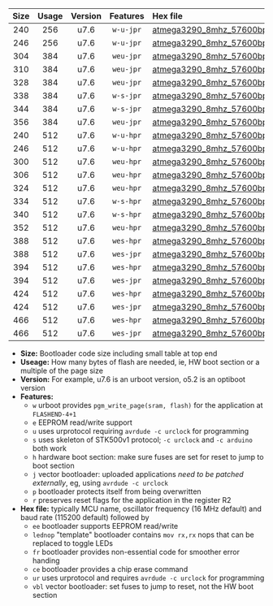 |Size|Usage|Version|Features|Hex file|
|:-:|:-:|:-:|:-:|:--|
|240|256|u7.6|`w-u-jpr`|[atmega3290_8mhz_57600bps_ur_vbl.hex](https://raw.githubusercontent.com/stefanrueger/urboot/main//atmega3290_8mhz_57600bps_ur_vbl.hex)|
|246|256|u7.6|`w-u-jpr`|[atmega3290_8mhz_57600bps_lednop_ur_vbl.hex](https://raw.githubusercontent.com/stefanrueger/urboot/main//atmega3290_8mhz_57600bps_lednop_ur_vbl.hex)|
|304|384|u7.6|`weu-jpr`|[atmega3290_8mhz_57600bps_ee_ur_vbl.hex](https://raw.githubusercontent.com/stefanrueger/urboot/main//atmega3290_8mhz_57600bps_ee_ur_vbl.hex)|
|310|384|u7.6|`weu-jpr`|[atmega3290_8mhz_57600bps_ee_lednop_ur_vbl.hex](https://raw.githubusercontent.com/stefanrueger/urboot/main//atmega3290_8mhz_57600bps_ee_lednop_ur_vbl.hex)|
|328|384|u7.6|`weu-jpr`|[atmega3290_8mhz_57600bps_ee_lednop_fr_ur_vbl.hex](https://raw.githubusercontent.com/stefanrueger/urboot/main//atmega3290_8mhz_57600bps_ee_lednop_fr_ur_vbl.hex)|
|338|384|u7.6|`w-s-jpr`|[atmega3290_8mhz_57600bps_vbl.hex](https://raw.githubusercontent.com/stefanrueger/urboot/main//atmega3290_8mhz_57600bps_vbl.hex)|
|344|384|u7.6|`w-s-jpr`|[atmega3290_8mhz_57600bps_lednop_vbl.hex](https://raw.githubusercontent.com/stefanrueger/urboot/main//atmega3290_8mhz_57600bps_lednop_vbl.hex)|
|356|384|u7.6|`weu-jpr`|[atmega3290_8mhz_57600bps_ee_lednop_fr_ce_ur_vbl.hex](https://raw.githubusercontent.com/stefanrueger/urboot/main//atmega3290_8mhz_57600bps_ee_lednop_fr_ce_ur_vbl.hex)|
|240|512|u7.6|`w-u-hpr`|[atmega3290_8mhz_57600bps_ur.hex](https://raw.githubusercontent.com/stefanrueger/urboot/main//atmega3290_8mhz_57600bps_ur.hex)|
|246|512|u7.6|`w-u-hpr`|[atmega3290_8mhz_57600bps_lednop_ur.hex](https://raw.githubusercontent.com/stefanrueger/urboot/main//atmega3290_8mhz_57600bps_lednop_ur.hex)|
|300|512|u7.6|`weu-hpr`|[atmega3290_8mhz_57600bps_ee_ur.hex](https://raw.githubusercontent.com/stefanrueger/urboot/main//atmega3290_8mhz_57600bps_ee_ur.hex)|
|306|512|u7.6|`weu-hpr`|[atmega3290_8mhz_57600bps_ee_lednop_ur.hex](https://raw.githubusercontent.com/stefanrueger/urboot/main//atmega3290_8mhz_57600bps_ee_lednop_ur.hex)|
|324|512|u7.6|`weu-hpr`|[atmega3290_8mhz_57600bps_ee_lednop_fr_ur.hex](https://raw.githubusercontent.com/stefanrueger/urboot/main//atmega3290_8mhz_57600bps_ee_lednop_fr_ur.hex)|
|334|512|u7.6|`w-s-hpr`|[atmega3290_8mhz_57600bps.hex](https://raw.githubusercontent.com/stefanrueger/urboot/main//atmega3290_8mhz_57600bps.hex)|
|340|512|u7.6|`w-s-hpr`|[atmega3290_8mhz_57600bps_lednop.hex](https://raw.githubusercontent.com/stefanrueger/urboot/main//atmega3290_8mhz_57600bps_lednop.hex)|
|352|512|u7.6|`weu-hpr`|[atmega3290_8mhz_57600bps_ee_lednop_fr_ce_ur.hex](https://raw.githubusercontent.com/stefanrueger/urboot/main//atmega3290_8mhz_57600bps_ee_lednop_fr_ce_ur.hex)|
|388|512|u7.6|`wes-hpr`|[atmega3290_8mhz_57600bps_ee.hex](https://raw.githubusercontent.com/stefanrueger/urboot/main//atmega3290_8mhz_57600bps_ee.hex)|
|388|512|u7.6|`wes-jpr`|[atmega3290_8mhz_57600bps_ee_vbl.hex](https://raw.githubusercontent.com/stefanrueger/urboot/main//atmega3290_8mhz_57600bps_ee_vbl.hex)|
|394|512|u7.6|`wes-hpr`|[atmega3290_8mhz_57600bps_ee_lednop.hex](https://raw.githubusercontent.com/stefanrueger/urboot/main//atmega3290_8mhz_57600bps_ee_lednop.hex)|
|394|512|u7.6|`wes-jpr`|[atmega3290_8mhz_57600bps_ee_lednop_vbl.hex](https://raw.githubusercontent.com/stefanrueger/urboot/main//atmega3290_8mhz_57600bps_ee_lednop_vbl.hex)|
|424|512|u7.6|`wes-hpr`|[atmega3290_8mhz_57600bps_ee_lednop_fr.hex](https://raw.githubusercontent.com/stefanrueger/urboot/main//atmega3290_8mhz_57600bps_ee_lednop_fr.hex)|
|424|512|u7.6|`wes-jpr`|[atmega3290_8mhz_57600bps_ee_lednop_fr_vbl.hex](https://raw.githubusercontent.com/stefanrueger/urboot/main//atmega3290_8mhz_57600bps_ee_lednop_fr_vbl.hex)|
|466|512|u7.6|`wes-hpr`|[atmega3290_8mhz_57600bps_ee_lednop_fr_ce.hex](https://raw.githubusercontent.com/stefanrueger/urboot/main//atmega3290_8mhz_57600bps_ee_lednop_fr_ce.hex)|
|466|512|u7.6|`wes-jpr`|[atmega3290_8mhz_57600bps_ee_lednop_fr_ce_vbl.hex](https://raw.githubusercontent.com/stefanrueger/urboot/main//atmega3290_8mhz_57600bps_ee_lednop_fr_ce_vbl.hex)|

- **Size:** Bootloader code size including small table at top end
- **Useage:** How many bytes of flash are needed, ie, HW boot section or a multiple of the page size
- **Version:** For example, u7.6 is an urboot version, o5.2 is an optiboot version
- **Features:**
  + `w` urboot provides `pgm_write_page(sram, flash)` for the application at `FLASHEND-4+1`
  + `e` EEPROM read/write support
  + `u` uses urprotocol requiring `avrdude -c urclock` for programming
  + `s` uses skeleton of STK500v1 protocol; `-c urclock` and `-c arduino` both work
  + `h` hardware boot section: make sure fuses are set for reset to jump to boot section
  + `j` vector bootloader: uploaded applications *need to be patched externally*, eg, using `avrdude -c urclock`
  + `p` bootloader protects itself from being overwritten
  + `r` preserves reset flags for the application in the register R2
- **Hex file:** typically MCU name, oscillator frequency (16 MHz default) and baud rate (115200 default) followed by
  + `ee` bootloader supports EEPROM read/write
  + `lednop` "template" bootloader contains `mov rx,rx` nops that can be replaced to toggle LEDs
  + `fr` bootloader provides non-essential code for smoother error handing
  + `ce` bootloader provides a chip erase command
  + `ur` uses urprotocol and requires `avrdude -c urclock` for programming
  + `vbl` vector bootloader: set fuses to jump to reset, not the HW boot section
